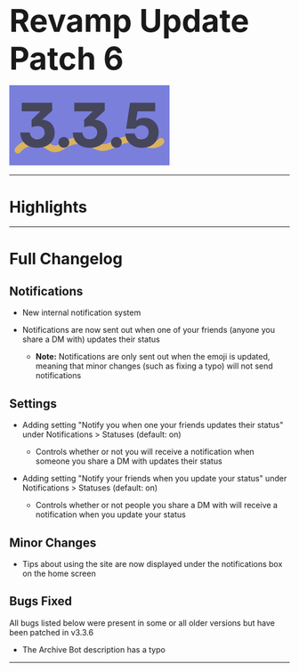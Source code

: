 <h1 style="font-size:4em;margin-bottom:0.25em;">
    Revamp Update Patch 6
</h1>

<img src="/public/v3.3.5.svg" height="10%" alt="v3.3.1">

<hr>

<!-- Released on Friday, March 15th, 2024

<hr> -->

<style>
    h1 {
        font-size: 2em;
    }
</style>

# Highlights

<hr>

# Full Changelog

## Notifications

- New internal notification system

- Notifications are now sent out when one of your friends (anyone you share a DM with) updates their status

  - **Note:** Notifications are only sent out when the emoji is updated, meaning that minor changes (such as fixing a typo) will not send notifications

## Settings

- Adding setting "Notify you when one your friends updates their status" under Notifications > Statuses (default: on)

  - Controls whether or not you will receive a notification when someone you share a DM with updates their status

- Adding setting "Notify your friends when you update your status" under Notifications > Statuses (default: on)

  - Controls whether or not people you share a DM with will receive a notification when you update your status

## Minor Changes

- Tips about using the site are now displayed under the notifications box on the home screen

## Bugs Fixed

All bugs listed below were present in some or all older versions but have been patched in v3.3.6

- The Archive Bot description has a typo

<hr>
<!-- 
Backup Google Chat Revamp Update Patch 5 (v3.3.5), Released 3/15/2024  
<img src="../public/logo.svg" height="10%" alt="Backup Google Chat"> -->
